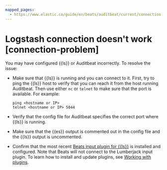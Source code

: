 ```yaml
---
mapped_pages:
  - https://www.elastic.co/guide/en/beats/auditbeat/current/connection-problem.html
---
```


# Logstash connection doesn't work [connection-problem]

You may have configured {{ls}} or Auditbeat incorrectly. To resolve the issue:

* Make sure that {{ls}} is running and you can connect to it. First, try to ping the {{ls}} host to verify that you can reach it from the host running Auditbeat. Then use either `nc` or `telnet` to make sure that the port is available. For example:

    ```shell
    ping <hostname or IP>
    telnet <hostname or IP> 5044
    ```

* Verify that the config file for Auditbeat specifies the correct port where {{ls}} is running.
* Make sure that the {{es}} output is commented out in the config file and the {{ls}} output is uncommented.
* Confirm that the most recent [Beats input plugin for {{ls}}](logstash-docs-md://lsr/plugins-inputs-beats.md) is installed and configured. Note that Beats will not connect to the Lumberjack input plugin. To learn how to install and update plugins, see [Working with plugins](logstash://reference/working-with-plugins.md).

